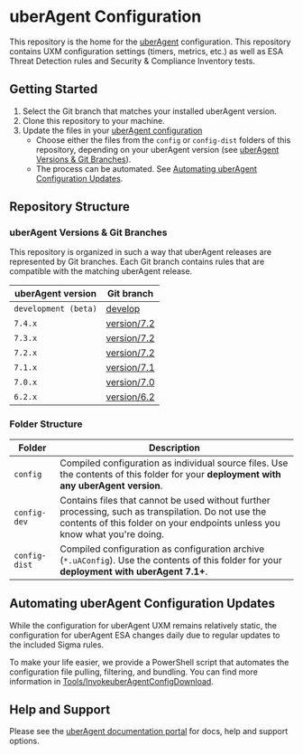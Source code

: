 # uberAgent Configuration

This repository is the home for the [uberAgent](https://uberagent.com/) configuration. This repository contains UXM configuration settings (timers, metrics, etc.) as well as ESA Threat Detection rules and Security & Compliance Inventory tests.

## Getting Started

1. Select the Git branch that matches your installed uberAgent version.
2. Clone this repository to your machine.
3. Update the files in your [uberAgent configuration](https://uberagent.com/docs/uberagent/latest/planning/configuration-options/) 
   - Choose either the files from the `config` or `config-dist` folders of this repository, depending on your uberAgent version (see [uberAgent Versions & Git Branches](#uberagent-versions--git-branches)).
   - The process can be automated. See [Automating uberAgent Configuration Updates](#automating-uberagent-configuration-updates).

## Repository Structure

### uberAgent Versions & Git Branches

This repository is organized in such a way that uberAgent releases are represented by Git branches. Each Git branch contains rules that are compatible with the matching uberAgent release.

| uberAgent version | Git branch |
| ------- | --------------------- |
| `development (beta)` | [develop](../../tree/develop) |
| `7.4.x` | [version/7.2](../../tree/version/7.4) |
| `7.3.x` | [version/7.2](../../tree/version/7.3) |
| `7.2.x` | [version/7.2](../../tree/version/7.2) |
| `7.1.x` | [version/7.1](../../tree/version/7.1) |
| `7.0.x` | [version/7.0](../../tree/version/7.0) |
| `6.2.x` | [version/6.2](../../tree/version/6.2) |

### Folder Structure

| Folder        | Description                                                  |
| ------------- | ------------------------------------------------------------ |
| `config`      | Compiled configuration as individual source files. Use the contents of this folder for your **deployment with any uberAgent version**. |
| `config-dev`  | Contains files that cannot be used without further processing, such as transpilation. Do not use the contents of this folder on your endpoints unless you know what you're doing. |
| `config-dist` | Compiled configuration as configuration archive (`*.uAConfig`). Use the contents of this folder for your **deployment with uberAgent 7.1+**. |

## Automating uberAgent Configuration Updates

While the configuration for uberAgent UXM remains relatively static, the configuration for uberAgent ESA changes daily due to regular updates to the included Sigma rules.

To make your life easier, we provide a PowerShell script that automates the configuration file pulling, filtering, and bundling. You can find more information in [Tools/InvokeuberAgentConfigDownload](Tools/InvokeuberAgentConfigDownload).

## Help and Support

Please see the [uberAgent documentation portal](https://uberagent.com/docs/) for docs, help and support options.
